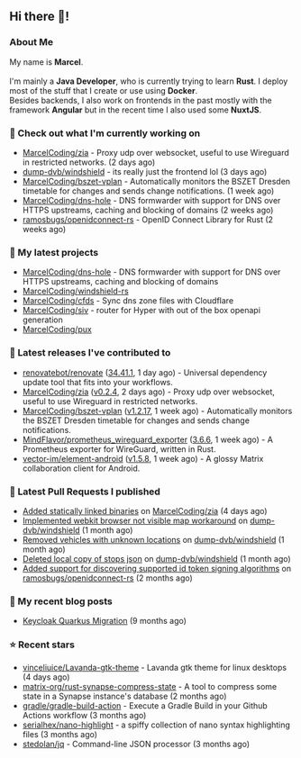 ## Hi there 👋!




### About Me

My name is **Marcel**.
<br><br>
I'm mainly a **Java Developer**, who is currently trying to learn **Rust**. I deploy most of the stuff that I create or use using **Docker**.
<br>
Besides backends, I also work on frontends in the past mostly with the framework **Angular** but in the recent time I also used some **NuxtJS**. 



### 👷 Check out what I'm currently working on

- [MarcelCoding/zia](https://github.com/MarcelCoding/zia) - Proxy udp over websocket, useful to use Wireguard in restricted networks. (2 days ago)
- [dump-dvb/windshield](https://github.com/dump-dvb/windshield) - its really just the frontend lol (3 days ago)
- [MarcelCoding/bszet-vplan](https://github.com/MarcelCoding/bszet-vplan) - Automatically monitors the BSZET Dresden timetable for changes and sends change notifications.  (1 week ago)
- [MarcelCoding/dns-hole](https://github.com/MarcelCoding/dns-hole) - DNS formwarder with support for DNS over HTTPS upstreams, caching and blocking of domains (2 weeks ago)
- [ramosbugs/openidconnect-rs](https://github.com/ramosbugs/openidconnect-rs) - OpenID Connect Library for Rust (2 weeks ago)

### 🌱 My latest projects

- [MarcelCoding/dns-hole](https://github.com/MarcelCoding/dns-hole) - DNS formwarder with support for DNS over HTTPS upstreams, caching and blocking of domains
- [MarcelCoding/windshield-rs](https://github.com/MarcelCoding/windshield-rs)
- [MarcelCoding/cfds](https://github.com/MarcelCoding/cfds) - Sync dns zone files with Cloudflare
- [MarcelCoding/siv](https://github.com/MarcelCoding/siv) - router for Hyper with out of the box openapi generation
- [MarcelCoding/pux](https://github.com/MarcelCoding/pux)

### 🔭 Latest releases I've contributed to

- [renovatebot/renovate](https://github.com/renovatebot/renovate) ([34.41.1](https://github.com/renovatebot/renovate/releases/tag/34.41.1), 1 day ago) - Universal dependency update tool that fits into your workflows.
- [MarcelCoding/zia](https://github.com/MarcelCoding/zia) ([v0.2.4](https://github.com/MarcelCoding/zia/releases/tag/v0.2.4), 2 days ago) - Proxy udp over websocket, useful to use Wireguard in restricted networks.
- [MarcelCoding/bszet-vplan](https://github.com/MarcelCoding/bszet-vplan) ([v1.2.17](https://github.com/MarcelCoding/bszet-vplan/releases/tag/v1.2.17), 1 week ago) - Automatically monitors the BSZET Dresden timetable for changes and sends change notifications. 
- [MindFlavor/prometheus_wireguard_exporter](https://github.com/MindFlavor/prometheus_wireguard_exporter) ([3.6.6](https://github.com/MindFlavor/prometheus_wireguard_exporter/releases/tag/3.6.6), 1 week ago) - A Prometheus exporter for WireGuard, written in Rust.
- [vector-im/element-android](https://github.com/vector-im/element-android) ([v1.5.8](https://github.com/vector-im/element-android/releases/tag/v1.5.8), 1 week ago) - A glossy Matrix collaboration client for Android.

### 🔨 Latest Pull Requests I published

- [Added statically linked binaries](https://github.com/MarcelCoding/zia/pull/51) on [MarcelCoding/zia](https://github.com/MarcelCoding/zia) (4 days ago)
- [Implemented webkit browser not visible map workaround](https://github.com/dump-dvb/windshield/pull/9) on [dump-dvb/windshield](https://github.com/dump-dvb/windshield) (1 month ago)
- [Removed vehicles with unknown locations](https://github.com/dump-dvb/windshield/pull/8) on [dump-dvb/windshield](https://github.com/dump-dvb/windshield) (1 month ago)
- [Deleted local copy of stops json](https://github.com/dump-dvb/windshield/pull/6) on [dump-dvb/windshield](https://github.com/dump-dvb/windshield) (1 month ago)
- [Added support for discovering supported id token signing algorithms](https://github.com/ramosbugs/openidconnect-rs/pull/87) on [ramosbugs/openidconnect-rs](https://github.com/ramosbugs/openidconnect-rs) (2 months ago)

### 📜 My recent blog posts

- [Keycloak Quarkus Migration](https://m4rc3l.de/blog/keycloak-quarkus-migration) (9 months ago)

### ⭐ Recent stars

- [vinceliuice/Lavanda-gtk-theme](https://github.com/vinceliuice/Lavanda-gtk-theme) - Lavanda gtk theme for linux desktops (4 days ago)
- [matrix-org/rust-synapse-compress-state](https://github.com/matrix-org/rust-synapse-compress-state) - A tool to compress some state in a Synapse instance&#39;s database (2 months ago)
- [gradle/gradle-build-action](https://github.com/gradle/gradle-build-action) - Execute a Gradle Build in your Github Actions workflow (3 months ago)
- [serialhex/nano-highlight](https://github.com/serialhex/nano-highlight) - a spiffy collection of nano syntax highlighting files (3 months ago)
- [stedolan/jq](https://github.com/stedolan/jq) - Command-line JSON processor (3 months ago)
